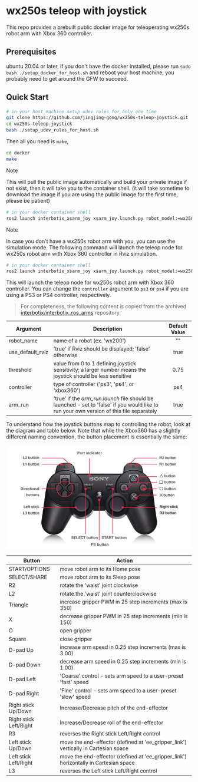 # wx250s teleop with joystick

This repo provides a prebuilt public docker image for teleoperating wx250s robot arm with Xbox 360 controller. 

## Prerequisites
ubuntu 20.04 or later, if you don't have the docker installed, please run `sudo bash ./setup_docker_for_host.sh` and reboot your host machine, you probably need to get around the GFW to succeed.

## Quick Start
```bash
# in your host machine setup udev rules for only one time
git clone https://github.com/jingjing-gong/wx250s-teleop-joystick.git
cd wx250s-teleop-joystick
bash ./setup_udev_rules_for_host.sh
```

Then all you need is `make`,
```bash
cd docker
make
```
> [!NOTE]
> This will pull the public image automatically and build your private image if not exist, then it will take you to the container shell. (it will take sometime to download the image if you are using the public image for the first time, please be patient)

```bash
# in your docker container shell
ros2 launch interbotix_xsarm_joy xsarm_joy.launch.py robot_model:=wx250s controller:=xbox360
```
> [!NOTE]
>In case you don't have a wx250s robot arm with you, you can use the simulation mode. The following command will launch the teleop node for wx250s robot arm with Xbox 360 controller in Rviz simulation.
>```bash
># in your docker container shell
>ros2 launch interbotix_xsarm_joy xsarm_joy.launch.py robot_model:=wx250s controller:=xbox360 use_sim:=true
>```
>
> This will launch the teleop node for wx250s robot arm with Xbox 360 controller. You can change the `controller` argument to `ps3` or `ps4` if you are using a PS3 or PS4 controller, respectively.


> For completeness, the following content is copied from the archived [interbotix/interbotix_ros_arms](https://github.com/Interbotix/interbotix_ros_arms/tree/master/interbotix_examples/interbotix_joy_control) repository.

| Argument | Description | Default Value |
| -------- | ----------- | :-----------: |
| robot_name | name of a robot (ex. 'wx200') | "" |
| use_default_rviz | 'true' if Rviz should be displayed; 'false' otherwise | true |
| threshold | value from 0 to 1 defining joystick sensitivity; a larger number means the joystick should be less sensitive | 0.75 |
| controller | type of controller ('ps3', 'ps4', or 'xbox360') | ps4 |
| arm_run | 'true' if the *arm_run.launch* file should be launched - set to 'false' if you would like to run your own version of this file separately | true |

To understand how the joystick buttons map to controlling the robot, look at the diagram and table below. Note that while the Xbox360 has a slightly different naming convention, the button placement is essentially the same:

![ps3](images/ps3.jpg)

| Button | Action |
| ------ | ------ |
| START/OPTIONS | move robot arm to its Home pose |
| SELECT/SHARE | move robot arm to its Sleep pose |
| R2 | rotate the 'waist' joint clockwise |
| L2 | rotate the 'waist' joint counterclockwise |
| Triangle | increase gripper PWM in 25 step increments (max is 350) |
| X | decrease gripper PWM in 25 step increments (min is 150) |
| O | open gripper |
| Square | close gripper |
| D-pad Up | increase arm speed in 0.25 step increments (max is 3.00) |
| D-pad Down | decrease arm speed in 0.25 step increments (min is 1.00) |
| D-pad Left | 'Coarse' control - sets arm speed to a user-preset 'fast' speed |
| D-pad Right | 'Fine' control - sets arm speed to a user-preset 'slow' speed |
| Right stick Up/Down | Increase/Decrease pitch of the end-effector |
| Right stick Left/Right | Increase/Decrease roll of the end-effector |
| R3 | reverses the Right stick Left/Right control |
| Left stick Up/Down | move the end-effector (defined at 'ee_gripper_link') vertically in Cartesian space |
| Left stick Left/Right | move the end-effector (defined at 'ee_gripper_link') horizontally in Cartesian space |
| L3 | reverses the Left stick Left/Right control |
